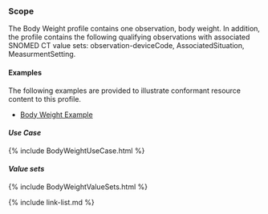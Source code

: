 ### Scope

The Body Weight profile contains one observation, body weight. In addition, the profile contains the following qualifying observations with associated SNOMED CT value sets: observation-deviceCode, AssociatedSituation, MeasurmentSetting.

#### Examples

The following examples are provided to illustrate conformant resource content to this profile.

- [Body Weight Example](Observation-bodyWeight-example.html)

#### *Use Case*

{% include BodyWeightUseCase.html %}

#### *Value sets*

{% include BodyWeightValueSets.html %}

{% include link-list.md %}
